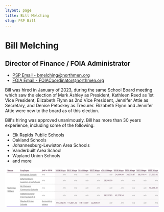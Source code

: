 ```yaml
---
layout: page
title: Bill Melching
slug: PSP Bill
---
```


# Bill Melching
## Director of Finance / FOIA Administrator

- [PSP Email - bmelching@northmen.org](mailto:bmelching@northmen.org)
- [FOIA Email - FOIACoordinator@northmen.org](mailto:FOIACoordinator@northmen.org)

Bill was hired in January of 2023, during the same School Board meeting which saw the election of Mark Ashley as President, Kathleen Reed as 1st Vice President, Elizabeth Flynn as 2nd Vice President, Jennifer Attie as Secretary, and Denise Petoskey as Tresurer. Elizabeth Flynn and Jennifer Attie were new to the board as of this election.

Bill's hiring was approved unanimously. Bill has more than 30 years experience, including some of the following:

- Elk Rapids Public Schools
- Oakland Schools
- Johannesburg-Lewiston Area Schools
- Vanderbuilt Area School
- Wayland Union Schools
- and more

![Bill Melching Wages](/assets/images/melching_wages.png)